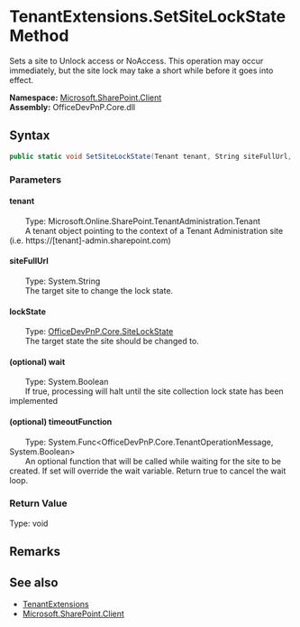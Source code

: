 # TenantExtensions.SetSiteLockState Method  
 Sets a site to Unlock access or NoAccess. This operation may occur immediately, but the site lock may take a short while before it goes into effect.   

**Namespace:** [Microsoft.SharePoint.Client](Microsoft.SharePoint.Client.md)  
**Assembly:** OfficeDevPnP.Core.dll  
## Syntax
```C#
public static void SetSiteLockState(Tenant tenant, String siteFullUrl, SiteLockState lockState, Boolean wait, Func<TenantOperationMessage, Boolean> timeoutFunction)
```
### Parameters
#### tenant  
&emsp;&emsp;Type: Microsoft.Online.SharePoint.TenantAdministration.Tenant  
&emsp;&emsp;A tenant object pointing to the context of a Tenant Administration site (i.e. https://[tenant]-admin.sharepoint.com)  

  

#### siteFullUrl  
&emsp;&emsp;Type: System.String  
&emsp;&emsp;The target site to change the lock state.  

  

#### lockState  
&emsp;&emsp;Type: [OfficeDevPnP.Core.SiteLockState](OfficeDevPnP.Core.SiteLockState.md)  
&emsp;&emsp;The target state the site should be changed to.  

  

#### (optional) wait  
&emsp;&emsp;Type: System.Boolean  
&emsp;&emsp;If true, processing will halt until the site collection lock state has been implemented  

  

#### (optional) timeoutFunction  
&emsp;&emsp;Type: System.Func&lt;OfficeDevPnP.Core.TenantOperationMessage, System.Boolean&gt;  
&emsp;&emsp;An optional function that will be called while waiting for the site to be created. If set will override the wait variable. Return true to cancel the wait loop.  

  

### Return Value
Type: void  

## Remarks
  
## See also
- [TenantExtensions](Microsoft.SharePoint.Client.TenantExtensions.md) 
- [Microsoft.SharePoint.Client](Microsoft.SharePoint.Client.md) 
